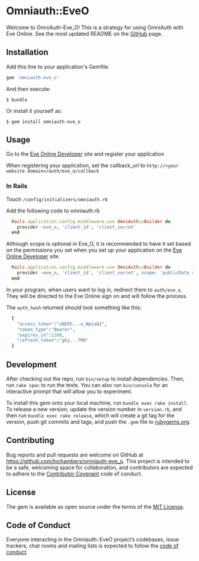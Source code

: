 # Omniauth::EveO

Welcome to OmniAuth-Eve_O! This is a strategy for using OmniAuth with Eve Online. See the most updated README on the [GitHub]('http://www.github.com/lnchambers/omniauth-eve_o') page.

## Installation

Add this line to your application's Gemfile:

```ruby
gem 'omniauth-eve_o'
```

And then execute:

    $ bundle

Or install it yourself as:

    $ gem install omniauth-eve_o

## Usage

Go to the [Eve Online Developer](https://developers.eveonline.com/) site and register your application

When registering your application, set the callback_url to `http://<your website domain>/auth/eve_o/callback`

### In Rails

  Touch `/config/initializers/omniauth.rb`

  Add the following code to omniauth.rb

```ruby
  Rails.application.config.middleware.use OmniAuth::Builder do
    provider :eve_o, 'client_id', 'client_secret'
  end
```

  Although scope is optional in Eve_O, it is recommended to have it set based on the permissions you set when you set up your application on the [Eve Online Developer](https://developers.eveonline.com/) site.

```ruby
  Rails.application.config.middleware.use OmniAuth::Builder do
    provider :eve_o, 'client_id', 'client_secret', scope: 'publicData structureVulnUpdate'
  end
```

  In your program, when users want to log in, redirect them to `auth/eve_o`. They will be directed to the Eve Online sign on and will follow the process.

  The `auth_hash` returned should look something like this:

```ruby
  {
    "access_token":"uNEEh...a_WpiaA2",
    "token_type":"Bearer",
    "expires_in":1200,
    "refresh_token":"gEy...fM0"
  }
```

## Development

After checking out the repo, run `bin/setup` to install dependencies. Then, run `rake spec` to run the tests. You can also run `bin/console` for an interactive prompt that will allow you to experiment.

To install this gem onto your local machine, run `bundle exec rake install`. To release a new version, update the version number in `version.rb`, and then run `bundle exec rake release`, which will create a git tag for the version, push git commits and tags, and push the `.gem` file to [rubygems.org](https://rubygems.org).

## Contributing

Bug reports and pull requests are welcome on GitHub at https://github.com/lnchambers/omniauth-eve_o. This project is intended to be a safe, welcoming space for collaboration, and contributors are expected to adhere to the [Contributor Covenant](http://contributor-covenant.org) code of conduct.

## License

The gem is available as open source under the terms of the [MIT License](https://opensource.org/licenses/MIT).

## Code of Conduct

Everyone interacting in the Omniauth::EveO project’s codebases, issue trackers, chat rooms and mailing lists is expected to follow the [code of conduct](https://github.com/[USERNAME]/omniauth-eve_o/blob/master/CODE_OF_CONDUCT.md).

